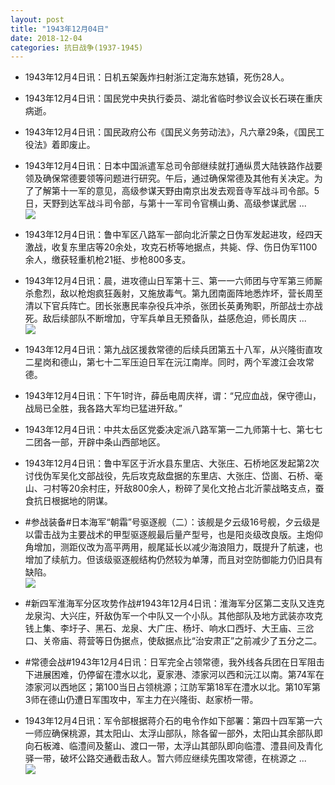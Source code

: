 ```yaml
---
layout: post
title: "1943年12月04日"
date: 2018-12-04
categories: 抗日战争(1937-1945)
---
```


<meta name="referrer" content="no-referrer" />

- 1943年12月4日讯：日机五架轰炸扫射浙江定海东沊镇，死伤28人。 

- 1943年12月4日讯：国民党中央执行委员、湖北省临时参议会议长石瑛在重庆病逝。 

- 1943年12月4日讯：国民政府公布《国民义务劳动法》，凡六章29条，《国民工役法》着即废止。 

- 1943年12月4日讯：日本中国派遣军总司令部继续就打通纵贯大陆铁路作战要领及确保常德要领等问题进行研究。午后，通过确保常德及其他有关决定。为了了解第十一军的意见，高级参谋天野由南京出发去观音寺军战斗司令部。5日，天野到达军战斗司令部，与第十一军司令官横山勇、高级参谋武居 ... <br/><img src="https://wx1.sinaimg.cn/large/aca367d8ly1fxuyru6ceaj20c80hraae.jpg" />

- 1943年12月4日讯：鲁中军区八路军一部向北沂蒙之日伪军发起进攻，经四天激战，收复东里店等20余处，攻克石桥等地据点，共毙、俘、伤日伪军1100余人，缴获轻重机枪21挺、步枪800多支。 

- 1943年12月4日讯：晨，进攻德山日军第十三、第一一六师团与守军第三师厮杀愈烈，敌以枪炮疯狂轰射，又施放毒气。第九团南面阵地悉炸坏，营长周至清以下官兵阵亡。团长张惠民率杂役兵冲杀，张团长英勇殉职，所部战士亦战死。敌后续部队不断增加，守军兵单且无预备队，益感危迫，师长周庆 ... <br/><img src="https://wx1.sinaimg.cn/large/aca367d8ly1fxuv9eqtqaj20c80aymx9.jpg" />

- 1943年12月4日讯：第九战区援救常德的后续兵团第五十八军，从兴隆街直攻二星岗和德山，第七十二军压迫日军在沅江南岸。同时，两个军渡江会攻常德。 

- 1943年12月4日讯：下午1时许，薛岳电周庆祥，谓：“兄应血战，保守德山，战局已全胜，我各路大军均已猛进歼敌。” 

- 1943年12月4日讯：中共太岳区党委决定派八路军第一二九师第十七、第七七二团各一部，开辟中条山西部地区。 

- 1943年12月4日讯：鲁中军区于沂水县东里店、大张庄、石桥地区发起第2次讨伐伪军吴化文部战役，先后攻克敌盘据的东里店、大张庄、岱崮、石桥、毫山、刁村等20余村庄，歼敌800余人，粉碎了吴化文抢占北沂蒙战略支点，蚕食抗日根据地的阴谋。 

- #参战装备#日本海军“朝霜”号驱逐舰（二）：该舰是夕云级16号舰，夕云级是以雷击战为主要战术的甲型驱逐舰最后量产型号，也是阳炎级改良版。主炮仰角增加，测距仪改为高平两用，舰尾延长以减少海浪阻力，既提升了航速，也增加了续航力。但该级驱逐舰结构仍然较为单薄，而且对空防御能力仍旧具有缺陷。 <br/><img src="https://wx3.sinaimg.cn/large/aca367d8ly1fxuhf9sz79j20iu0jvdl3.jpg" />

- #新四军淮海军分区攻势作战#1943年12月4日讯：淮海军分区第二支队又连克龙泉沟、大兴庄，歼敌伪军一个中队又一个小队。其他部队及地方武装亦攻克钱上集、李圩子、黑石、龙泉、大广庄、杨圩、响水口西圩、大王庙、三岔口、关帝庙、蒋营等日伪据点，使敌据点比“治安肃正”之前减少了五分之二。 

- #常德会战#1943年12月4日讯：日军完全占领常德，我外线各兵团在日军阻击下进展困难，仍停留在澧水以北，夏家港、漆家河以西和沅江以南。第74军在漆家河以西地区；第100当日占领桃源；江防军第18军在澧水以北。第10军第3师在德山仍遭日军围攻中，军主力在兴隆街、赵家桥一带。 

- 1943年12月4日讯：军令部根据蒋介石的电令作如下部署：第四十四军第一六一师应确保桃源，其太阳山、太浮山部队，除各留一部外，太阳山其余部队即向石板滩、临澧间及鳌山、渡口一带，太浮山其部队即向临澧、澧县间及青化驿一带，破坏公路交通截击敌人。暂六师应继续先围攻常德，在桃源之 ... <br/><img src="https://wx3.sinaimg.cn/large/aca367d8ly1fxuc7n2jrfj20c80cwq33.jpg" />

